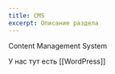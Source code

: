```yaml
---
title: CMS
excerpt: Описание раздела
---
```

Content Management System

У нас тут есть [[WordPress]]